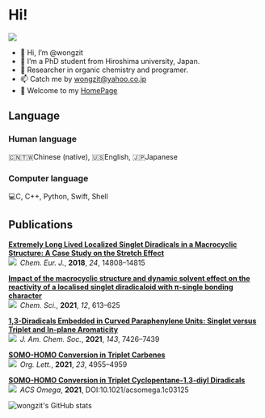 # Hi!
![](https://img.shields.io/badge/ORCiD-0000--0002--9996--586X-green)
- 👋 Hi, I’m @wongzit
- 👀 I’m a PhD student from Hiroshima university, Japan.
- 🌱 Researcher in organic chemistry and programer.
- 📫 Catch me by wongzit@yahoo.co.jp
- 🏡 Welcome to my [HomePage](https://www.wangzhe95.net)

## Language
### Human language
🇨🇳🇹🇼Chinese (native), 🇺🇸English, 🇯🇵Japanese

### Computer language
💻C, C++, Python, Swift, Shell

## Publications
[**Extremely Long Lived Localized Singlet Diradicals in a Macrocyclic Structure: A Case Study on the Stretch Effect**](https://chemistry-europe.onlinelibrary.wiley.com/doi/full/10.1002/chem.201803076)  
![](https://img.shields.io/badge/doi-10.1002%2Fchem.201803076-blue)&ensp;*Chem. Eur. J.*, **2018**, *24*, 14808–14815

[**Impact of the macrocyclic structure and dynamic solvent effect on the reactivity of a localised singlet diradicaloid with π-single bonding character**](https://pubs.rsc.org/en/content/articlelanding/2021/SC/D0SC05311B#!divAbstract)  
![](https://img.shields.io/badge/doi-10.1039%2Fd0sc05311b-blue)&ensp;*Chem. Sci.*, **2021**, *12*, 613–625

[**1,3-Diradicals Embedded in Curved Paraphenylene Units: Singlet versus Triplet and In-plane Aromaticity**](https://pubs.acs.org/doi/10.1021/jacs.1c01329)  
![](https://img.shields.io/badge/doi-10.1021%2Fjacs.1c01329-blue)&ensp;*J. Am. Chem. Soc.*, **2021**, *143*, 7426–7439

[**SOMO-HOMO Conversion in Triplet Carbenes**](https://pubs.acs.org/doi/10.1021/acs.orglett.1c01137)  
![](https://img.shields.io/badge/doi-10.1021%2Facs.orglett.1c01137-blue)&ensp;*Org. Lett.*, **2021**, *23*, 4955–4959

[**SOMO-HOMO Conversion in Triplet Cyclopentane-1,3-diyl Diradicals**](https://doi.org/10.1021/acsomega.1c03125)  
![](https://img.shields.io/badge/doi-10.1021%2Facsomega.1c03125-blue)&ensp;*ACS Omega*, **2021**, DOI:10.1021/acsomega.1c03125

![wongzit's GitHub stats](https://github-readme-stats.vercel.app/api?username=wongzit&show_icons=true&theme=tokyonight)
